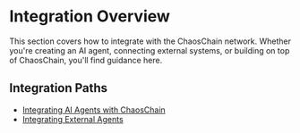 # Integration Overview

This section covers how to integrate with the ChaosChain network. Whether you're creating an AI agent, connecting external systems, or building on top of ChaosChain, you'll find guidance here.

## Integration Paths

- [Integrating AI Agents with ChaosChain](ai-agents.md)
- [Integrating External Agents](external-agents.md)
